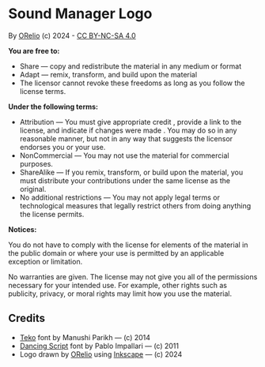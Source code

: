 # Sound Manager Logo

By [ORelio](https://github.com/ORelio/) (c) 2024 - [CC BY-NC-SA 4.0](https://creativecommons.org/licenses/by-nc-sa/4.0/)

**You are free to:**

* Share — copy and redistribute the material in any medium or format
* Adapt — remix, transform, and build upon the material
* The licensor cannot revoke these freedoms as long as you follow the license terms.

**Under the following terms:**

* Attribution — You must give appropriate credit , provide a link to the license, and indicate if changes were made . You may do so in any reasonable manner, but not in any way that suggests the licensor endorses you or your use.
* NonCommercial — You may not use the material for commercial purposes.
* ShareAlike — If you remix, transform, or build upon the material, you must distribute your contributions under the same license as the original.
* No additional restrictions — You may not apply legal terms or technological measures that legally restrict others from doing anything the license permits.

**Notices:**

You do not have to comply with the license for elements of the material in the public domain or where your use is permitted by an applicable exception or limitation.

No warranties are given. The license may not give you all of the permissions necessary for your intended use. For example, other rights such as publicity, privacy, or moral rights may limit how you use the material.

## Credits

* [Teko](https://fonts.google.com/specimen/Teko) font by Manushi Parikh — (c) 2014
* [Dancing Script](https://fonts.google.com/specimen/Dancing+Script) font by Pablo Impallari — (c) 2011
* Logo drawn by [ORelio](https://github.com/ORelio/) using [Inkscape](https://inkscape.org/) — (c) 2024
